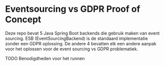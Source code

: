 # Eventsourcing vs GDPR Proof of Concept

Deze repo bevat 5 Java Spring Boot backends die gebruik maken van event sourcing. 
ESB (EventSourcingBackend) is de standaard implementatie zonder een GDPR oplossing.
De andere 4 bevatten elk een andere aanpak voor het oplossen voor de event sourcing vs GDPR problematiek.

TODO
Benodigdheden voor het runnen
